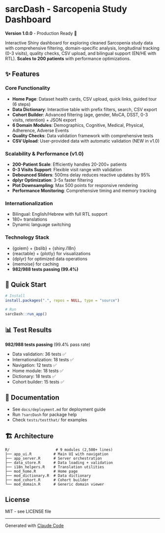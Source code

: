 # sarcDash - Sarcopenia Study Dashboard

**Version 1.0.0** - Production Ready 🎉

Interactive Shiny dashboard for exploring cleaned Sarcopenia study data with comprehensive filtering, domain-specific analysis, longitudinal tracking (0-3 visits), quality checks, CSV upload, and bilingual support (EN/HE with RTL). **Scales to 200 patients** with performance optimizations.

## ✨ Features

### Core Functionality
- **Home Page**: Dataset health cards, CSV upload, quick links, guided tour (6 steps)
- **Data Dictionary**: Interactive table with prefix filters, search, CSV export
- **Cohort Builder**: Advanced filtering (age, gender, MoCA, DSST, 0-3 visits, retention) + JSON export
- **6 Domain Modules**: Demographics, Cognitive, Medical, Physical, Adherence, Adverse Events
- **Quality Checks**: Data validation framework with comprehensive tests
- **CSV Upload**: User-provided data with automatic validation (NEW in v1.0)

### Scalability & Performance (v1.0)
- **200-Patient Scale**: Efficiently handles 20-200+ patients
- **0-3 Visits Support**: Flexible visit range with validation
- **Debounced Sliders**: 500ms delay reduces reactive updates by 95%
- **dplyr Optimization**: 3-5x faster filtering
- **Plot Downsampling**: Max 500 points for responsive rendering
- **Performance Monitoring**: Comprehensive timing and memory tracking

### Internationalization
- Bilingual: English/Hebrew with full RTL support
- 180+ translations
- Dynamic language switching

### Technology Stack
- {golem} + {bslib} + {shiny.i18n}
- {reactable} + {plotly} for visualizations
- {dplyr} for optimized data operations
- {memoise} for caching
- **982/988 tests passing (99.4%)**

## 🚀 Quick Start

```r
# Install
install.packages(".", repos = NULL, type = "source")

# Run
sarcDash::run_app()
```

## 📊 Test Results
**982/988 tests passing** (99.4% pass rate)
- Data validation: 36 tests ✅
- Internationalization: 18 tests ✅
- Navigation: 12 tests ✅
- Home module: 18 tests ✅
- Dictionary: 18 tests ✅
- Cohort builder: 15 tests ✅

## 📖 Documentation
- See `docs/deployment.md` for deployment guide
- Run `?sarcDash` for package help
- Check `tests/testthat/` for examples

## 🏗️ Architecture
```
R/                     # 9 modules (2,500+ lines)
├── app_ui.R          # Main UI with navigation
├── app_server.R      # Server orchestration
├── data_store.R      # Data loading + validation
├── i18n_helpers.R    # Translation utilities
├── mod_home.R        # Home page
├── mod_dictionary.R  # Data dictionary
├── mod_cohort.R      # Cohort builder
└── mod_domain.R      # Generic domain viewer
```

## License
MIT - see LICENSE file

---
Generated with [Claude Code](https://claude.com/claude-code)
